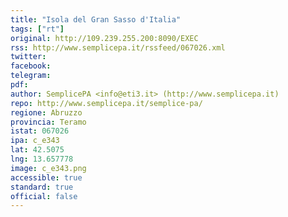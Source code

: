 ```yaml
---
title: "Isola del Gran Sasso d'Italia"
tags: ["rt"]
original: http://109.239.255.200:8090/EXEC
rss: http://www.semplicepa.it/rssfeed/067026.xml
twitter: 
facebook: 
telegram: 
pdf: 
author: SemplicePA <info@eti3.it> (http://www.semplicepa.it)
repo: http://www.semplicepa.it/semplice-pa/
regione: Abruzzo
provincia: Teramo
istat: 067026
ipa: c_e343
lat: 42.5075
lng: 13.657778
image: c_e343.png
accessible: true
standard: true
official: false
---
```

